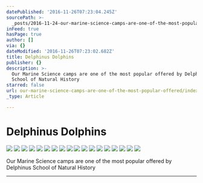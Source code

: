 ```yaml
---
datePublished: '2016-11-26T07:23:04.245Z'
sourcePath: >-
  _posts/2016-11-24-our-marine-science-camps-are-one-of-the-most-popular-offered.md
inFeed: true
hasPage: true
author: []
via: {}
dateModified: '2016-11-26T07:23:02.682Z'
title: Delphinus Dolphins
publisher: {}
description: >-
  Our Marine Science camps are one of the most popular offered by Delphinus
  School of Natural History
starred: false
url: our-marine-science-camps-are-one-of-the-most-popular-offered/index.html
_type: Article

---
```

# Delphinus Dolphins
![](https://the-grid-user-content.s3-us-west-2.amazonaws.com/434ed01b-5098-49f7-b4b5-13601a258d94.jpg)
![](https://the-grid-user-content.s3-us-west-2.amazonaws.com/a7c75e73-add6-4d43-bfcf-823b164d1ea9.jpg)
![](https://the-grid-user-content.s3-us-west-2.amazonaws.com/7d6c50ab-d422-4a78-b984-29a924ce6e17.jpg)
![](https://the-grid-user-content.s3-us-west-2.amazonaws.com/447e751c-d6dc-4f77-8fc2-7ee65f3fa0a6.jpg)
![](https://the-grid-user-content.s3-us-west-2.amazonaws.com/9dfb82dc-87ae-4356-a684-9495d29d2afb.jpg)
![](https://the-grid-user-content.s3-us-west-2.amazonaws.com/f9e77e35-e677-4d5a-a606-3ec8e44cdc44.jpg)
![](https://the-grid-user-content.s3-us-west-2.amazonaws.com/f4f52ca5-cf4b-439c-abc1-dbcd1857b305.jpg)
![](https://the-grid-user-content.s3-us-west-2.amazonaws.com/6f5e0c75-dd01-4b24-8794-9d02b3925381.jpg)
![](https://the-grid-user-content.s3-us-west-2.amazonaws.com/b175bb10-39d9-4ab2-be35-abbf3d35cc60.jpg)
![](https://the-grid-user-content.s3-us-west-2.amazonaws.com/fbd164c8-b7f7-47cd-831d-d62abe9aa7b2.jpg)
![](https://the-grid-user-content.s3-us-west-2.amazonaws.com/a9200f00-f559-42a6-bbac-b12b5a49660d.jpg)
![](https://the-grid-user-content.s3-us-west-2.amazonaws.com/db968689-f2c8-40c6-b1cd-6f42c79aa27a.jpg)
![](https://the-grid-user-content.s3-us-west-2.amazonaws.com/e80625d1-e965-4a2c-a529-3b6331329299.jpg)
![](https://the-grid-user-content.s3-us-west-2.amazonaws.com/179e7fa9-87af-4d63-a378-c30107571b52.jpg)
![](https://the-grid-user-content.s3-us-west-2.amazonaws.com/061e59f2-f9d5-4604-932e-25c7848dba75.jpg)
![](https://the-grid-user-content.s3-us-west-2.amazonaws.com/3c8bfc2c-ed01-49d2-9a38-82191509b955.jpg)
![](https://the-grid-user-content.s3-us-west-2.amazonaws.com/d67f215b-8ba5-467e-ab2b-b6569a5bbe1a.jpg)
![](https://the-grid-user-content.s3-us-west-2.amazonaws.com/16aecebf-bfc6-4a9d-a851-5014a7d48aad.jpg)

Our Marine Science camps are one of the most popular offered by Delphinus School of Natural History

---